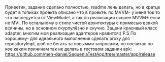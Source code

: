Приветик, задание сделано полностью, readme лень делать, но в кратце будет в топиках проекта описано что в проекте. по MVVM- у меня ток то что наследуется от ViewModel, а так по реализации скорее MVVM+ если не MVI. По остальному в стиле чистой архитектуры с примесью всякой всячины, но в основном скурпулёзно и скучно. Зацени красивый класс adapter, многим моя реализация адаптеров нравится:) 
P.S По хорошему- для идеального выполнения сделать proxy для repositoryImpl, шоб не бегать за новымми запросами, но посчитал по кое каким причинам так не делать в тестовом задании
apk:
https://github.com/meh-daniel/SequeniaTestApp/tree/master/app/release 
